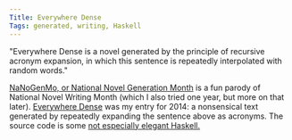 ```yaml
---
Title: Everywhere Dense
Tags: generated, writing, Haskell
---
```

"Everywhere Dense is a novel generated by the principle of recursive acronym expansion, in which this sentence is repeatedly interpolated with random words."

[NaNoGenMo, or National Novel Generation Month](http://www.theverge.com/2014/11/25/7276157/nanogenmo-robot-author-novel) is a fun parody of National Novel Writing Month (which I also tried one year, but more on that later).  [Everywhere Dense](http://spikelynch.github.io/EverywhereDense/everywhere.dense.pdf) was my entry for 2014: a nonsensical text generated by repeatedly expanding the sentence above as acronyms. The source code is some [not especially elegant Haskell.](https://github.com/spikelynch/EverywhereDense)

